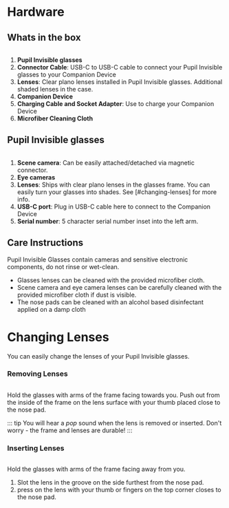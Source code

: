 # Hardware

## Whats in the box

<div style="display:flex;justify-content:center;">
  <v-img
    :src="require('../../media/invisible/pi-components.jpg')"
    max-width=80%
  >
  </v-img>
</div>


1. **Pupil Invisible glasses**
2. **Connector Cable**: USB-C to USB-C cable to connect your Pupil Invisible glasses to your Companion Device
3. **Lenses**: Clear plano lenses installed in Pupil Invisible glasses. Additional shaded lenses in the case. 
4. **Companion Device**
5. **Charging Cable and Socket Adapter**: Use to charge your Companion Device
6. **Microfiber Cleaning Cloth**


## Pupil Invisible glasses

<div style="display:flex;justify-content:center;">
  <v-img
    :src="require('../../media/invisible/pi-callout.jpg')"
    max-width=80%
  >
  </v-img>
</div>


1. **Scene camera**: Can be easily attached/detached via magnetic connector.
2. **Eye cameras**
3. **Lenses**: Ships with clear plano lenses in the glasses frame. You can easily turn your glasses into shades. See [#changing-lenses] for more info.
4. **USB-C port**: Plug in USB-C cable here to connect to the Companion Device
5. **Serial number**: 5 character serial number inset into the left arm. 

## Care Instructions
Pupil Invisible Glasses contain cameras and sensitive electronic components, do not rinse or wet-clean.

- Glasses lenses can be cleaned with the provided microfiber cloth.
- Scene camera and eye camera lenses can be carefully cleaned with the provided microfiber cloth if dust is visible.
- The nose pads can be cleaned with an alcohol based disinfectant applied on a damp cloth

# Changing Lenses
You can easily change the lenses of your Pupil Invisible glasses.

<!-- todo insert video -->

### Removing Lenses

<div style="display:flex;justify-content:center;">
  <v-img
    :src="require('../../media/invisible/remove-lenses.jpg')"
    max-width=50%
  >
  </v-img>
</div>

Hold the glasses with arms of the frame facing towards you. Push out from the inside of the frame on the lens surface with your thumb placed close to the nose pad.

::: tip
You will hear a _pop_ sound when the lens is removed or inserted. Don't worry - the frame and lenses are durable!
:::


### Inserting Lenses

<div style="display:flex;justify-content:center;">
  <v-img
    :src="require('../../media/invisible/insert-lenses.jpg')"
    max-width=50%
  >
  </v-img>
</div>

Hold the glasses with arms of the frame facing away from you.
1. Slot the lens in the groove on the side furthest from the nose pad.
2. press on the lens with your thumb or fingers on the top corner closes to the nose pad.